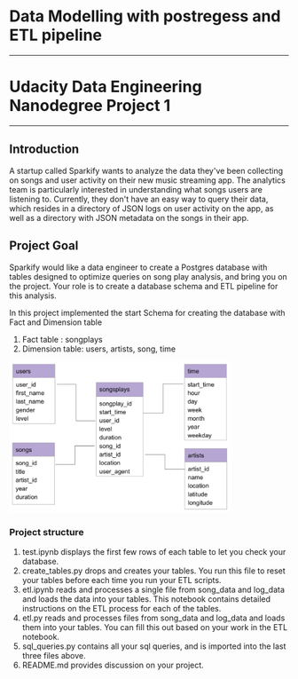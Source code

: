 # Data Modelling with postregess and ETL pipeline
_____________________________________________________________

# Udacity Data Engineering Nanodegree Project 1
_____________________________________________________________

## Introduction

A startup called Sparkify wants to analyze the data they've been collecting on songs and user activity on their new music streaming app. The analytics team is particularly interested in understanding what songs users are listening to. Currently, they don't have an easy way to query their data, which resides in a directory of JSON logs on user activity on the app, as well as a directory with JSON metadata on the songs in their app.

## Project Goal
Sparkify would like a data engineer to create a Postgres database with tables designed to optimize queries on song play analysis, and bring you on the project. Your role is to create a database schema and ETL pipeline for this analysis.

In this project implemented the start Schema for creating the database with Fact and Dimension table
1. Fact table : songplays
2. Dimension table: users, artists, song, time

<img src="star_schema_photo.jpg" alt="drawing" width="400"/>

### Project structure
1. test.ipynb displays the first few rows of each table to let you check your database.
2. create_tables.py drops and creates your tables. You run this file to reset your tables before each time you run your ETL      scripts.
3. etl.ipynb reads and processes a single file from song_data and log_data and loads the data into your tables. This notebook    contains detailed instructions on the ETL process for each of the tables.
4. etl.py reads and processes files from song_data and log_data and loads them into your tables. You can fill this out based    on your work in the ETL notebook.
5. sql_queries.py contains all your sql queries, and is imported into the last three files above.
6. README.md provides discussion on your project.
